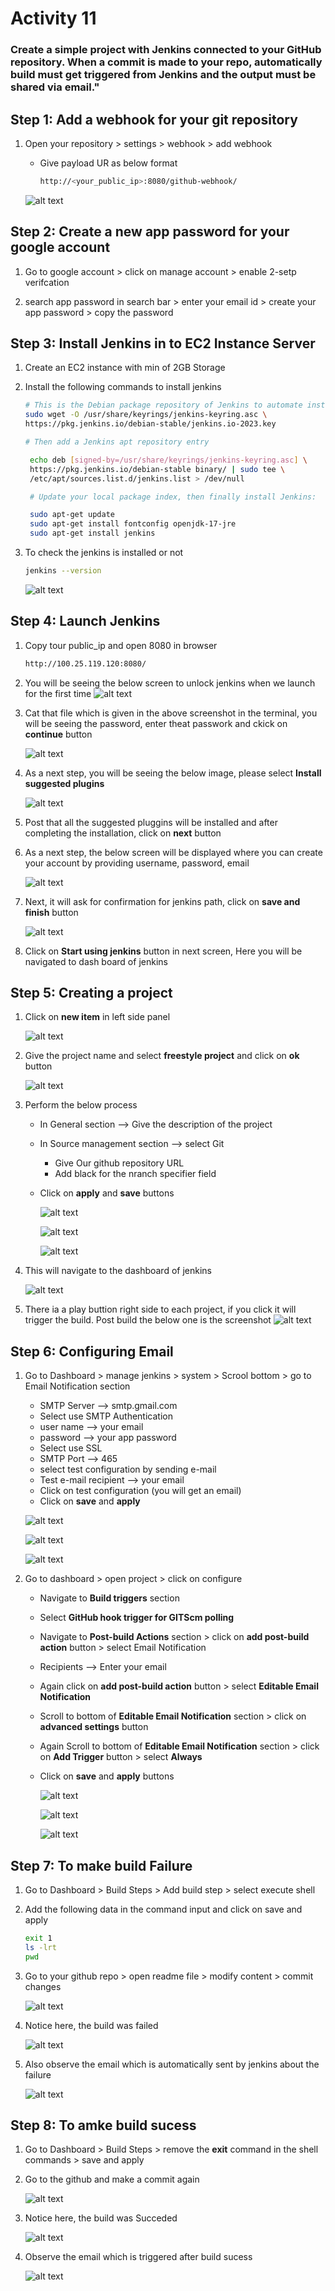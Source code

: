 # Activity 11

### Create a simple project with Jenkins connected to your GitHub repository. When a commit is made to your repo, automatically build must get triggered from Jenkins and the output must be shared via email."

## Step 1: Add a webhook for your git repository

1. Open your repository > settings > webhook > add webhook

   - Give payload UR as below format
     ```bash
     http://<your_public_ip>:8080/github-webhook/
     ```

   ![alt text](/images/Activity11/webhook.png)

## Step 2: Create a new app password for your google account

1. Go to google account > click on manage account > enable 2-setp verifcation

2. search app password in search bar > enter your email id > create your app password > copy the password

## Step 3: Install Jenkins in to EC2 Instance Server

1. Create an EC2 instance with min of 2GB Storage
2. Install the following commands to install jenkins

   ```bash
   # This is the Debian package repository of Jenkins to automate installation and upgrade
   sudo wget -O /usr/share/keyrings/jenkins-keyring.asc \
   https://pkg.jenkins.io/debian-stable/jenkins.io-2023.key

   # Then add a Jenkins apt repository entry

    echo deb [signed-by=/usr/share/keyrings/jenkins-keyring.asc] \
    https://pkg.jenkins.io/debian-stable binary/ | sudo tee \
    /etc/apt/sources.list.d/jenkins.list > /dev/null

    # Update your local package index, then finally install Jenkins:

    sudo apt-get update
    sudo apt-get install fontconfig openjdk-17-jre
    sudo apt-get install jenkins
   ```

3. To check the jenkins is installed or not

   ```bash
   jenkins --version
   ```

   ![alt text](/images/Activity10/jenkins-version.png)

## Step 4: Launch Jenkins

1. Copy tour public_ip and open 8080 in browser

   ```bash
   http://100.25.119.120:8080/
   ```

2. You will be seeing the below screen to unlock jenkins when we launch for the first time
   ![alt text](/images/Activity10/unlock%20jenkins.png)

3. Cat that file which is given in the above screenshot in the terminal, you will be seeing the password, enter theat passwork and ckick on **continue** button

   ![alt text](/images/Activity10/copy-password.png)

4. As a next step, you will be seeing the below image, please select **Install suggested plugins**

   ![alt text](/images/Activity10/install-pluggins.png)

5. Post that all the suggested pluggins will be installed and after completing the installation, click on **next** button

6. As a next step, the below screen will be displayed where you can create your account by providing username, password, email

   ![alt text](/images/Activity10/create-user.png)

7. Next, it will ask for confirmation for jenkins path, click on **save and finish** button

   ![alt text](/images/Activity10/instance-config.png)

8. Click on **Start using jenkins** button in next screen, Here you will be navigated to dash board of jenkins

## Step 5: Creating a project

1. Click on **new item** in left side panel

   ![alt text](/images/Activity10/new.png)

2. Give the project name and select **freestyle project** and click on **ok** button

   ![alt text](/images/Activity10/project%20name.png)

3. Perform the below process

   - In General section --> Give the description of the project
   - In Source management section --> select Git
     - Give Our github repository URL
     - Add black for the nranch specifier field
   - Click on **apply** and **save** buttons

     ![alt text](/images/Activity10/description.png)

     ![alt text](/images/Activity10/add-src.png)

     ![alt text](/images/Activity10/branch.png)

4. This will navigate to the dashboard of jenkins

   ![alt text](/images/Activity10/dashboard.png)

5. There ia a play buttion right side to each project, if you click it will trigger the build. Post build the below one is the screenshot
   ![alt text](/images/Activity10/build.png)

## Step 6: Configuring Email

1. Go to Dashboard > manage jenkins > system > Scrool bottom > go to Email Notification section

   - SMTP Server --> smtp.gmail.com
   - Select use SMTP Authentication
   - user name --> your email
   - password --> your app password
   - Select use SSL
   - SMTP Port --> 465
   - select test configuration by sending e-mail
   - Test e-mail recipient --> your email
   - Click on test configuration (you will get an email)
   - Click on **save** and **apply**

   ![alt text](/images/Activity11/email-config1.png)

   ![alt text](/images/Activity11/email-config2.png)

   ![alt text](/images/Activity11/test-email.png)

2. Go to dashboard > open project > click on configure

   - Navigate to **Build triggers** section
   - Select **GitHub hook trigger for GITScm polling**
   - Navigate to **Post-build Actions** section > click on **add post-build action** button > select Email Notification
   - Recipients --> Enter your email
   - Again click on **add post-build action** button > select **Editable Email Notification**
   - Scroll to bottom of **Editable Email Notification** section > click on **advanced settings** button
   - Again Scroll to bottom of **Editable Email Notification** section > click on **Add Trigger** button > select **Always**
   - Click on **save** and **apply** buttons

     ![alt text](/images/Activity11/email-config-3.png)

     ![alt text](/images/Activity11/email-config-4.png)

     ![alt text](/images/Activity11/email-config-5.png)

## Step 7: To make build Failure

1. Go to Dashboard > Build Steps > Add build step > select execute shell

2. Add the following data in the command input and click on save and apply

   ```bash
   exit 1
   ls -lrt
   pwd
   ```

3. Go to your github repo > open readme file > modify content > commit changes

   ![alt text](/images/Activity11/commit.png)

4. Notice here, the build was failed

   ![alt text](/images/Activity11/build-fail.png)

5. Also observe the email which is automatically sent by jenkins about the failure

   ![alt text](/images/Activity11/email-failed.png)

## Step 8: To amke build sucess

1. Go to Dashboard > Build Steps > remove the **exit** command in the shell commands > save and apply

2. Go to the github and make a commit again

   ![alt text](/images/Activity11/commit.png)

3. Notice here, the build was Succeded

   ![alt text](/images/Activity11/build-sucess.png)

4. Observe the email which is triggered after build sucess

   ![alt text](/images/Activity11/email-sucess.png)
